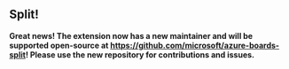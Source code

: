 ## Split! ##

**Great news! The extension now has a new maintainer and will be supported open-source at https://github.com/microsoft/azure-boards-split! Please use the new repository for contributions and issues.**
